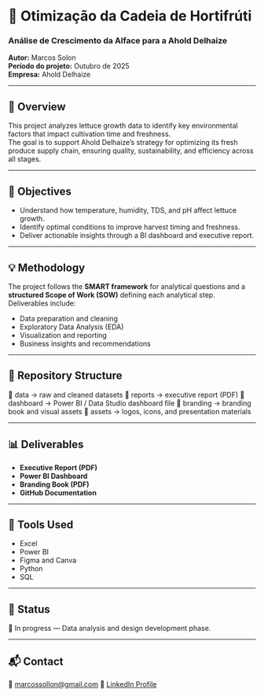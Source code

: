 # 🥬 Otimização da Cadeia de Hortifrúti  
### Análise de Crescimento da Alface para a Ahold Delhaize  

**Autor:** Marcos Solon  
**Período do projeto:** Outubro de 2025  
**Empresa:** Ahold Delhaize  

---

## 📖 Overview
This project analyzes lettuce growth data to identify key environmental factors that impact cultivation time and freshness.  
The goal is to support Ahold Delhaize’s strategy for optimizing its fresh produce supply chain, ensuring quality, sustainability, and efficiency across all stages.

---

## 🎯 Objectives
- Understand how temperature, humidity, TDS, and pH affect lettuce growth.  
- Identify optimal conditions to improve harvest timing and freshness.  
- Deliver actionable insights through a BI dashboard and executive report.  

---

## 💡 Methodology
The project follows the **SMART framework** for analytical questions and a **structured Scope of Work (SOW)** defining each analytical step.  
Deliverables include:
- Data preparation and cleaning  
- Exploratory Data Analysis (EDA)  
- Visualization and reporting  
- Business insights and recommendations  

---

## 📂 Repository Structure
📁 data → raw and cleaned datasets
📁 reports → executive report (PDF)
📁 dashboard → Power BI / Data Studio dashboard file
📁 branding → branding book and visual assets
📁 assets → logos, icons, and presentation materials

---

## 📊 Deliverables
- **Executive Report (PDF)**  
- **Power BI Dashboard**  
- **Branding Book (PDF)**  
- **GitHub Documentation**

---

## 🧩 Tools Used
- Excel 
- Power BI  
- Figma and Canva
- Python
- SQL
---

## 🏁 Status
🔄 In progress — Data analysis and design development phase.

---

## 📬 Contact
📧 marcossollon@gmail.com
🔗 [LinkedIn Profile](https://www.linkedin.com/in/marcos-solon-b6027a266/)
